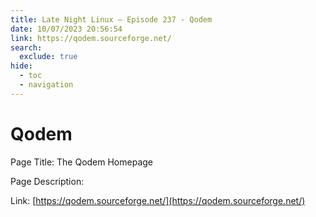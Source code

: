 ```yaml
---
title: Late Night Linux – Episode 237 - Qodem
date: 10/07/2023 20:56:54
link: https://qodem.sourceforge.net/
search:
  exclude: true
hide:
  - toc
  - navigation
---
```


# Qodem

Page Title: The Qodem Homepage

Page Description:  

Link: [https://qodem.sourceforge.net/](https://qodem.sourceforge.net/)
